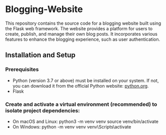 # Blogging-Website
This repository contains the source code for a blogging website built using the Flask web framework. The website provides a platform for users to create, publish, and manage their own blog posts. It incorporates various features to enhance the blogging experience, such as user authentication.

## Installation and Setup

### Prerequisites
- Python (version 3.7 or above) must be installed on your system. If not, you can download it from the official Python website: [python.org](https://www.python.org/).
- Flask
 ### Create and activate a virtual environment (recommended) to isolate project dependencies:
 - On macOS and Linux:
   python3 -m venv venv
   source venv/bin/activate
 - On Windows:
   python -m venv venv
   venv\Scripts\activate





